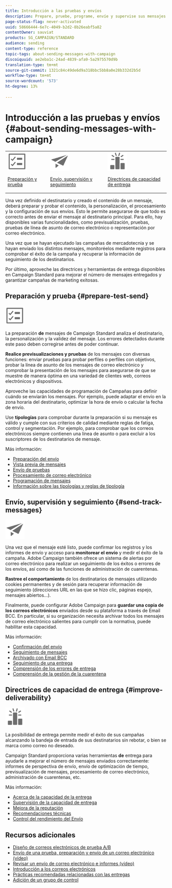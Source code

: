 ```yaml
---
title: Introducción a las pruebas y envíos
description: Prepare, pruebe, programe, envíe y supervise sus mensajes.
page-status-flag: never-activated
uuid: 58666444-6e7c-4049-b2d2-8b26eabf5a82
contentOwner: sauviat
products: SG_CAMPAIGN/STANDARD
audience: sending
content-type: reference
topic-tags: about-sending-messages-with-campaign
discoiquuid: ae2eba1c-24ad-4839-afa9-5a2975570d9b
translation-type: tm+mt
source-git-commit: 1321c84c49de6d9a318bbc5bb8a0e28b332d2b5d
workflow-type: tm+mt
source-wordcount: '573'
ht-degree: 13%

---
```



# Introducción a las pruebas y envíos {#about-sending-messages-with-campaign}

<table>
<tr>
<td><img src="assets/do-not-localize/icon_prepare.svg" width="60px"><p><a href="#prepare-test-send">Preparación y prueba</a></p></td>
<td><img src="assets/do-not-localize/icon_send.svg" width="60px"><p><a href="#send-track-messages">Envío, supervisión y seguimiento</a></p></td>
<td><img src="assets/do-not-localize/icon_deliverability.svg" width="60px"><p><a href="#improve-deliverability">Directrices de capacidad de entrega</a></p></td></tr>
</table>

Una vez definido el destinatario y creado el contenido de un mensaje, deberá preparar y probar el contenido, la personalización, el procesamiento y la configuración de sus envíos. Esto le permite asegurarse de que todo es correcto antes de enviar el mensaje al destinatario principal. Para ello, hay disponibles varias funcionalidades, como previsualización, pruebas, pruebas de línea de asunto de correo electrónico o representación por correo electrónico.

Una vez que se hayan ejecutado las campañas de mercadotecnia y se hayan enviado los distintos mensajes, monitoréelos mediante registros para comprobar el éxito de la campaña y recuperar la información de seguimiento de los destinatarios.

Por último, aproveche las directrices y herramientas de entrega disponibles en Campaign Standard para mejorar el número de mensajes entregados y garantizar campañas de marketing exitosas.

## Preparación y prueba {#prepare-test-send}

<img src="assets/do-not-localize/icon_prepare.svg" width="60px">

La preparación **de** mensajes de Campaign Standard analiza el destinatario, la personalización y la validez del mensaje. Los errores detectados durante este paso deben corregirse antes de poder continuar.

**Realice previsualizaciones y pruebas** de los mensajes con diversas funciones: enviar pruebas para probar perfiles o perfiles con objetivos, probar la línea de asunto de los mensajes de correo electrónico y comprobar la presentación de los mensajes para asegurarse de que se muestre de manera óptima en una variedad de clientes web, correos electrónicos y dispositivos.

Aproveche las capacidades de programación de Campañas para definir cuándo se enviarán los mensajes. Por ejemplo, puede adaptar el envío en la zona horaria del destinatario, optimizar la hora de envío o calcular la fecha de envío.

Use **tipologías** para comprobar durante la preparación si su mensaje es válido y cumple con sus criterios de calidad mediante reglas de fatiga, control y segmentación. Por ejemplo, para comprobar que los correos electrónicos siempre contienen una línea de asunto o para excluir a los suscriptores de los destinatarios de mensaje.

Más información:

* [Preparación del envío](../../sending/using/preparing-the-send.md)
* [Vista previa de mensajes](../../sending/using/previewing-messages.md)
* [Envío de pruebas](../../sending/using/sending-proofs.md)
* [Procesamiento de correo electrónico](../../sending/using/email-rendering.md)
* [Programación de mensajes](../../sending/using/about-scheduling-messages.md)
* [Información sobre las tipologías y reglas de tipología](../../sending/using/about-typology-rules.md)

## Envío, supervisión y seguimiento {#send-track-messages}

<img src="assets/do-not-localize/icon_send.svg"  width="60px">

Una vez que el mensaje esté listo, puede confirmar los registros y los informes de envío y acceso para **monitorear el envío** y medir el éxito de la campaña. Adobe Campaign también ofrece un sistema de alertas por correo electrónico para realizar un seguimiento de los éxitos o errores de los envíos, así como de las funciones de administración de cuarentenas.

**Rastree el comportamiento** de los destinatarios de mensajes utilizando cookies permanentes y de sesión para recuperar información de seguimiento (direcciones URL en las que se hizo clic, páginas espejo, mensajes abiertos...).

Finalmente, puede configurar Adobe Campaign para **guardar una copia de los correos electrónicos** enviados desde su plataforma a través de Email BCC. En particular, si su organización necesita archivar todos los mensajes de correo electrónico salientes para cumplir con la normativa, puede habilitar esta capacidad.

Más información:

* [Confirmación del envío](../../sending/using/confirming-the-send.md)
* [Seguimiento de mensajes](../../sending/using/tracking-messages.md)
* [Archivado con Email BCC](../../sending/using/archiving.md)
* [Seguimiento de una entrega](../../sending/using/monitoring-a-delivery.md)
* [Comprensión de los errores de entrega](../../sending/using/understanding-delivery-failures.md)
* [Comprensión de la gestión de la cuarentena](../../sending/using/understanding-quarantine-management.md)

## Directrices de capacidad de entrega {#improve-deliverability}

<img src="assets/do-not-localize/icon_deliverability.svg"  width="60px">

La posibilidad de entrega permite medir el éxito de sus campañas alcanzando la bandeja de entrada de sus destinatarios sin rebotar, o bien se marca como correo no deseado.

Campaign Standard proporciona varias herramientas **de** entrega para ayudarle a mejorar el número de mensajes enviados correctamente: informes de perspectiva de envío, envío de optimización de tiempo, previsualización de mensajes, procesamiento de correo electrónico, administración de cuarentenas, etc.

Más información:

* [Acerca de la capacidad de la entrega](../../sending/using/about-deliverability.md)
* [Supervisión de la capacidad de entrega](../../sending/using/monitor-deliverability.md)
* [Mejora de la reputación](../../sending/using/improving-reputation.md)
* [Recomendaciones técnicas](../../sending/using/technical-recommendations.md)
* [Control del rendimiento del Envío](../../reporting/using/delivery-throughput.md)

## Recursos adicionales

* [Diseño de correos electrónicos de prueba A/B](../../channels/using/designing-an-a-b-test-email.md)
* [Envío de una prueba, preparación y envío de un correo electrónico (vídeo)](https://docs.adobe.com/content/help/en/campaign-standard-learn/tutorials/communication-channels/email/sending-test-preparing-sending-email.html)
* [Revisar un envío de correo electrónico e informes (vídeo)](https://docs.adobe.com/content/help/en/campaign-standard-learn/tutorials/communication-channels/email/reviewing-personalized-email-delivery-and-reports.html)
* [Introducción a los correos electrónicos](https://helpx.adobe.com/es/campaign/kb/acs-get-started-with-emails.html)
* [Prácticas recomendadas relacionadas con las entregas](../../sending/using/delivery-best-practices.md)
* [Adición de un grupo de control](../../sending/using/control-group.md)
